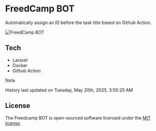 # FreedCamp BOT

Automatically assign an ID before the task title based on Github Action.

![FreedCamp BOT](https://repository-images.githubusercontent.com/737932867/7d34798b-2680-471c-b089-a78a718d3d6a)

## Tech

- Laravel
- Docker
- Github Action

> [!NOTE]  
> History last updated on Tuesday, May 20th, 2025, 3:55:25 AM

## License

The Freedcamp BOT is open-sourced software licensed under the [MIT license](https://opensource.org/licenses/MIT).
